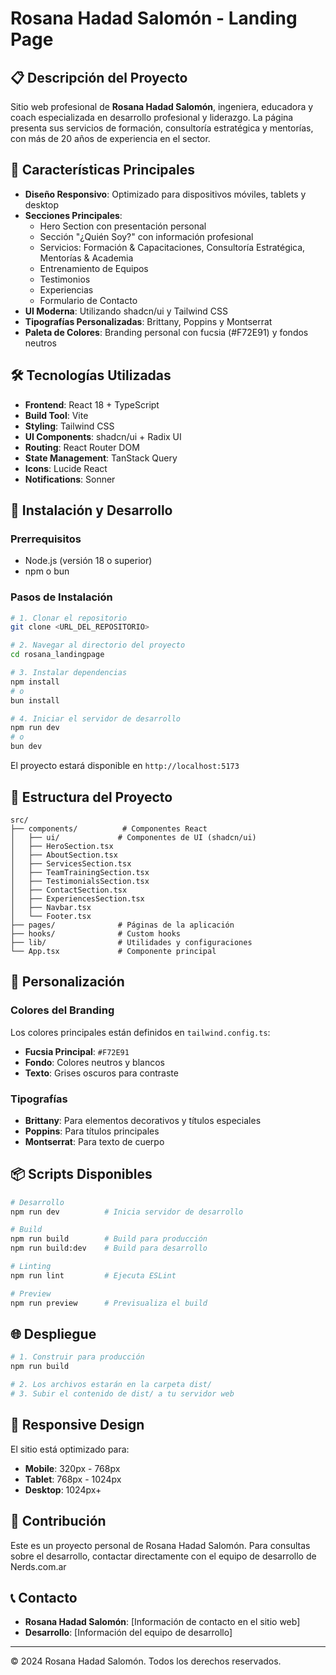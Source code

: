 # Rosana Hadad Salomón - Landing Page

## 📋 Descripción del Proyecto

Sitio web profesional de **Rosana Hadad Salomón**, ingeniera, educadora y coach especializada en desarrollo profesional y liderazgo. La página presenta sus servicios de formación, consultoría estratégica y mentorías, con más de 20 años de experiencia en el sector.

## 🎯 Características Principales

- **Diseño Responsivo**: Optimizado para dispositivos móviles, tablets y desktop
- **Secciones Principales**:
  - Hero Section con presentación personal
  - Sección "¿Quién Soy?" con información profesional
  - Servicios: Formación & Capacitaciones, Consultoría Estratégica, Mentorías & Academia
  - Entrenamiento de Equipos
  - Testimonios
  - Experiencias
  - Formulario de Contacto
- **UI Moderna**: Utilizando shadcn/ui y Tailwind CSS
- **Tipografías Personalizadas**: Brittany, Poppins y Montserrat
- **Paleta de Colores**: Branding personal con fucsia (#F72E91) y fondos neutros

## 🛠️ Tecnologías Utilizadas

- **Frontend**: React 18 + TypeScript
- **Build Tool**: Vite
- **Styling**: Tailwind CSS
- **UI Components**: shadcn/ui + Radix UI
- **Routing**: React Router DOM
- **State Management**: TanStack Query
- **Icons**: Lucide React
- **Notifications**: Sonner

## 🚀 Instalación y Desarrollo

### Prerrequisitos

- Node.js (versión 18 o superior)
- npm o bun

### Pasos de Instalación

```bash
# 1. Clonar el repositorio
git clone <URL_DEL_REPOSITORIO>

# 2. Navegar al directorio del proyecto
cd rosana_landingpage

# 3. Instalar dependencias
npm install
# o
bun install

# 4. Iniciar el servidor de desarrollo
npm run dev
# o
bun dev
```

El proyecto estará disponible en `http://localhost:5173`

## 📁 Estructura del Proyecto

```
src/
├── components/          # Componentes React
│   ├── ui/             # Componentes de UI (shadcn/ui)
│   ├── HeroSection.tsx
│   ├── AboutSection.tsx
│   ├── ServicesSection.tsx
│   ├── TeamTrainingSection.tsx
│   ├── TestimonialsSection.tsx
│   ├── ContactSection.tsx
│   ├── ExperiencesSection.tsx
│   ├── Navbar.tsx
│   └── Footer.tsx
├── pages/              # Páginas de la aplicación
├── hooks/              # Custom hooks
├── lib/                # Utilidades y configuraciones
└── App.tsx             # Componente principal
```

## 🎨 Personalización

### Colores del Branding

Los colores principales están definidos en `tailwind.config.ts`:

- **Fucsia Principal**: `#F72E91`
- **Fondo**: Colores neutros y blancos
- **Texto**: Grises oscuros para contraste

### Tipografías

- **Brittany**: Para elementos decorativos y títulos especiales
- **Poppins**: Para títulos principales
- **Montserrat**: Para texto de cuerpo

## 📦 Scripts Disponibles

```bash
# Desarrollo
npm run dev          # Inicia servidor de desarrollo

# Build
npm run build        # Build para producción
npm run build:dev    # Build para desarrollo

# Linting
npm run lint         # Ejecuta ESLint

# Preview
npm run preview      # Previsualiza el build
```

## 🌐 Despliegue

```bash
# 1. Construir para producción
npm run build

# 2. Los archivos estarán en la carpeta dist/
# 3. Subir el contenido de dist/ a tu servidor web
```

## 📱 Responsive Design

El sitio está optimizado para:
- **Mobile**: 320px - 768px
- **Tablet**: 768px - 1024px
- **Desktop**: 1024px+

## 🤝 Contribución

Este es un proyecto personal de Rosana Hadad Salomón. Para consultas sobre el desarrollo, contactar directamente con el equipo de desarrollo de Nerds.com.ar

## 📞 Contacto

- **Rosana Hadad Salomón**: [Información de contacto en el sitio web]
- **Desarrollo**: [Información del equipo de desarrollo]

---

© 2024 Rosana Hadad Salomón. Todos los derechos reservados.
